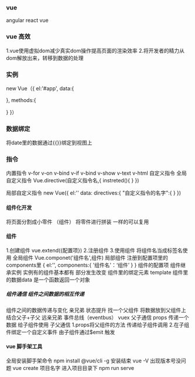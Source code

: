 ### vue 
angular
react 
vue 

### vue 高效
1.vue使用虚拟dom减少真实dom操作提高页面的渲染效率
2.将开发者的精力从dom解放出来，转移到数据的处理

### 实例
new Vue（{
  el:'#app',
  data:{

  },
  methods:{

  }
}）
### 数据绑定
将date里的数据通过{{}}绑定到视图上
### 指令
内置指令
   v-for
   v-on
   v-bind
   v-if
   v-bind 
   v-show
   v-text
   v-html
自定义指令
全局自定义指令
Vue.directive(自定义指令名,{
  instreted(){
    <!--当绑定的指令的dom元素插入到dom中触发 -->
  }
})

局部自定义指令
new Vue({
  el:''
  data:
  directives:{
    "自定义指令的名字":{
  }
})
#### 组件化开发
将页面分割成小零件 （组件） 将零件进行拼装
一样的可以复用

#### 组件
1.创建组件 vue.extend({配置项})
2.注册组件
3.使用组件  将组件名当成标签名使用
全局组件
Vue.componet('组件名',组件)
局部组件
注册到配置项里的components里
{
  el:'',
  components:{
    '组件名'：‘组件’
  }
}
组件的配置项
组件继承实例  实例有的组件基本都有 部分发生改变
组件里的绑定元素 template 
组件里的数据data 是一个函数返回一个对象

##### 组件通信 组件之间数据的相互传递
组件之间的数据传递与变化
亲兄弟    状态提升  找一个父组件 将数据放到父组件上  结合父子+子父
远亲兄弟   事件总线（eventbus） vuex
父子通信   props 传递一个数据 给子组件使用
子父通信   1.props将父组件的方法 传递给子组件调用 2.在子组件绑定一个自定义事件  由子组件通过$emit 触发



#### vue 脚手架工具
全局安装脚手架命令
npm install @vue/cli -g
安装结束  vue -V  出现版本号没问题
vue create 项目名字 
进入项目目录下
npm run serve 
